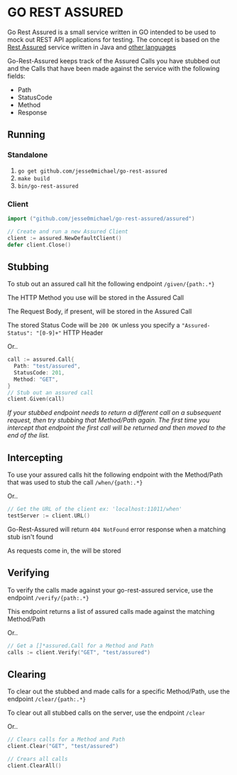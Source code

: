 # GO REST ASSURED
Go Rest Assured is a small service written in GO intended to be used to mock out REST API applications for testing. The concept is based on the [Rest Assured](http://rest-assured.io/) service written in Java and [other languages](https://github.com/artemave/REST-assured)

Go-Rest-Assured keeps track of the Assured Calls you have stubbed out and the Calls that have been made against the service with the following fields:

- Path
- StatusCode
- Method
- Response

## Running

### Standalone 

1. `go get github.com/jesse0michael/go-rest-assured`
2. `make build`
3. `bin/go-rest-assured`

### Client
```go
import ("github.com/jesse0michael/go-rest-assured/assured")

// Create and run a new Assured Client
client := assured.NewDefaultClient()
defer client.Close()
```

## Stubbing
To stub out an assured call hit the following endpoint
`/given/{path:.*}`

The HTTP Method you use will be stored in the Assured Call

The Request Body, if present, will be stored in the Assured Call

The stored Status Code will be `200 OK` unless you specify a `"Assured-Status": "[0-9]+"` HTTP Header

Or..

```go
call := assured.Call{
  Path: "test/assured",
  StatusCode: 201,
  Method: "GET",
}
// Stub out an assured call
client.Given(call)
```

*If your stubbed endpoint needs to return a different call on a subsequent request, then try stubbing that Method/Path again. The first time you intercept that endpoint the first call will be returned and then moved to the end of the list.*

## Intercepting
To use your assured calls hit the following endpoint with the Method/Path that was used to stub the call `/when/{path:.*}`

Or..

```go
// Get the URL of the client ex: 'localhost:11011/when'
testServer := client.URL()
```

Go-Rest-Assured will return `404 NotFound` error response when a matching stub isn't found

As requests come in, the will be stored


## Verifying
To verify the calls made against your go-rest-assured service, use the endpoint `/verify/{path:.*}`

This endpoint returns a list of assured calls made against the matching Method/Path

Or..

```go
// Get a []*assured.Call for a Method and Path
calls := client.Verify("GET", "test/assured")
```


## Clearing
To clear out the stubbed and made calls for a specific Method/Path, use the endpoint `/clear/{path:.*}`

To clear out all stubbed calls on the server, use the endpoint `/clear`

Or..

``` go
// Clears calls for a Method and Path
client.Clear("GET", "test/assured")

// Crears all calls
client.ClearAll()
```

